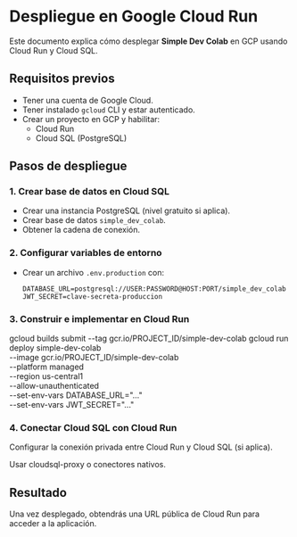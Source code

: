 # Despliegue en Google Cloud Run

Este documento explica cómo desplegar **Simple Dev Colab** en GCP usando Cloud Run y Cloud SQL.


## Requisitos previos

- Tener una cuenta de Google Cloud.
- Tener instalado `gcloud` CLI y estar autenticado.
- Crear un proyecto en GCP y habilitar:
  - Cloud Run
  - Cloud SQL (PostgreSQL)


## Pasos de despliegue

### 1. Crear base de datos en Cloud SQL
- Crear una instancia PostgreSQL (nivel gratuito si aplica).
- Crear base de datos `simple_dev_colab`.
- Obtener la cadena de conexión.

### 2. Configurar variables de entorno
- Crear un archivo `.env.production` con:
  ```env
  DATABASE_URL=postgresql://USER:PASSWORD@HOST:PORT/simple_dev_colab
  JWT_SECRET=clave-secreta-produccion

### 3. Construir e implementar en Cloud Run

gcloud builds submit --tag gcr.io/PROJECT_ID/simple-dev-colab
gcloud run deploy simple-dev-colab \
  --image gcr.io/PROJECT_ID/simple-dev-colab \
  --platform managed \
  --region us-central1 \
  --allow-unauthenticated \
  --set-env-vars DATABASE_URL="..." \
  --set-env-vars JWT_SECRET="..."

###  4. Conectar Cloud SQL con Cloud Run

Configurar la conexión privada entre Cloud Run y Cloud SQL (si aplica).

Usar cloudsql-proxy o conectores nativos.

## Resultado

Una vez desplegado, obtendrás una URL pública de Cloud Run para acceder a la aplicación.

